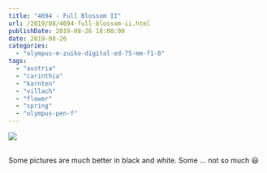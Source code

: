 ```yaml
---
title: "4694 - Full Blossom II"
url: /2019/08/4694-full-blossom-ii.html
publishDate: 2019-08-26 18:00:00
date: 2019-08-26
categories: 
  - "olympus-m-zuiko-digital-ed-75-mm-f1-8"
tags: 
  - "austria"
  - "carinthia"
  - "karnten"
  - "villach"
  - "flower"
  - "spring"
  - "olympus-pen-f"
---
```

<div class="container">
<div class="center"><a target="_blank" href="https://d25zfm9zpd7gm5.cloudfront.net/1200x1200/2018/20180420_145645_lr.jpg"><img class="webfeedsFeaturedVisual" src="https://d25zfm9zpd7gm5.cloudfront.net/0600x0600/2018/20180420_145645_lr.jpg" /></a></div>
</div>
<br />

Some pictures are much better in black and white. Some ... not so
much :smiley: